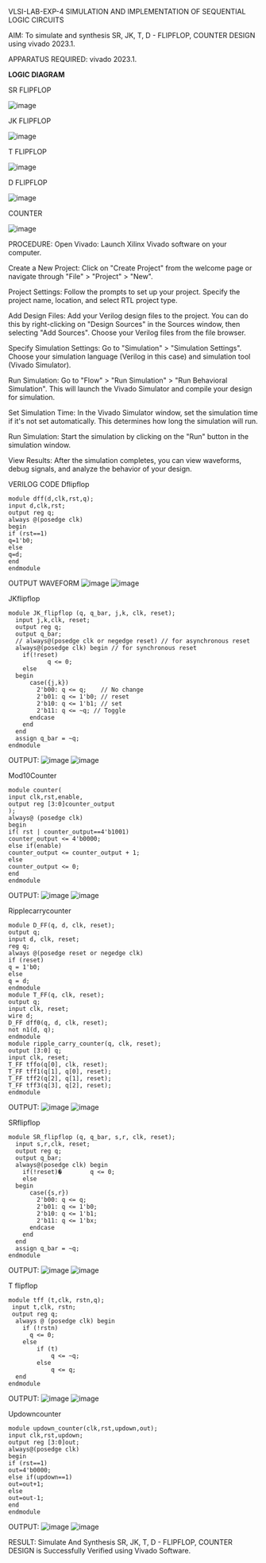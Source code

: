 VLSI-LAB-EXP-4
SIMULATION AND IMPLEMENTATION OF SEQUENTIAL LOGIC CIRCUITS

AIM: 
To simulate and synthesis SR, JK, T, D - FLIPFLOP, COUNTER DESIGN using vivado 2023.1.

APPARATUS REQUIRED:
vivado 2023.1.

**LOGIC DIAGRAM**

SR FLIPFLOP

![image](https://github.com/navaneethans/VLSI-LAB-EXP-4/assets/6987778/77fb7f38-5649-4778-a987-8468df9ea3c3)


JK FLIPFLOP

![image](https://github.com/navaneethans/VLSI-LAB-EXP-4/assets/6987778/1510e030-4ddc-42b1-88ce-d00f6f0dc7e6)

T FLIPFLOP

![image](https://github.com/navaneethans/VLSI-LAB-EXP-4/assets/6987778/7a020379-efb1-4104-85ee-439d660baa08)


D FLIPFLOP

![image](https://github.com/navaneethans/VLSI-LAB-EXP-4/assets/6987778/dda843c5-f0a0-4b51-93a2-eaa4b7fa8aa0)


COUNTER

![image](https://github.com/navaneethans/VLSI-LAB-EXP-4/assets/6987778/a1fc5f68-aafb-49a1-93d2-779529f525fa)


  
PROCEDURE:
Open Vivado: Launch Xilinx Vivado software on your computer.

Create a New Project: Click on "Create Project" from the welcome page or navigate through "File" > "Project" > "New".

Project Settings: Follow the prompts to set up your project. Specify the project name, location, and select RTL project type.

Add Design Files: Add your Verilog design files to the project. You can do this by right-clicking on "Design Sources" in the Sources window, then selecting "Add Sources". Choose your Verilog files from the file browser.

Specify Simulation Settings: Go to "Simulation" > "Simulation Settings". Choose your simulation language (Verilog in this case) and simulation tool (Vivado Simulator).

Run Simulation: Go to "Flow" > "Run Simulation" > "Run Behavioral Simulation". This will launch the Vivado Simulator and compile your design for simulation.

Set Simulation Time: In the Vivado Simulator window, set the simulation time if it's not set automatically. This determines how long the simulation will run.

Run Simulation: Start the simulation by clicking on the "Run" button in the simulation window.

View Results: After the simulation completes, you can view waveforms, debug signals, and analyze the behavior of your design.

VERILOG CODE
 Dflipflop
~~~
module dff(d,clk,rst,q);
input d,clk,rst;
output reg q;
always @(posedge clk)
begin
if (rst==1)
q=1'b0;
else
q=d;
end
endmodule
~~~

OUTPUT WAVEFORM
 ![image](https://github.com/Desika11/VLSI-LAB-EXP-4/assets/165646570/85b4f953-c78c-4631-848b-ec83ef292a6d)
![image](https://github.com/Desika11/VLSI-LAB-EXP-4/assets/165646570/ec57022a-89fb-4239-ab86-e7c99594869a)

JKflipflop
~~~
module JK_flipflop (q, q_bar, j,k, clk, reset);  
  input j,k,clk, reset;
  output reg q;
  output q_bar;
  // always@(posedge clk or negedge reset) // for asynchronous reset
  always@(posedge clk) begin // for synchronous reset
    if(!reset)
           q <= 0;
    else 
  begin
      case({j,k})
        2'b00: q <= q;    // No change
        2'b01: q <= 1'b0; // reset
        2'b10: q <= 1'b1; // set
        2'b11: q <= ~q; // Toggle
      endcase
    end
  end
  assign q_bar = ~q;
endmodule
~~~

OUTPUT:
![image](https://github.com/Desika11/VLSI-LAB-EXP-4/assets/165646570/2641d9b3-6da7-48c4-b9b8-73578fa3a59e)
![image](https://github.com/Desika11/VLSI-LAB-EXP-4/assets/165646570/edaab32c-28c3-4622-b4e8-31bca5b55c82)

Mod10Counter
~~~
module counter(
input clk,rst,enable,
output reg [3:0]counter_output
);
always@ (posedge clk)
begin 
if( rst | counter_output==4'b1001)
counter_output <= 4'b0000;
else if(enable)
counter_output <= counter_output + 1;
else
counter_output <= 0;
end
endmodule
~~~

OUTPUT:
![image](https://github.com/Desika11/VLSI-LAB-EXP-4/assets/165646570/15fade93-1aa4-48f0-afee-c52cf513a983)
![image](https://github.com/Desika11/VLSI-LAB-EXP-4/assets/165646570/cd46b0cd-7b14-4866-bd33-6757ae4e7370)

Ripplecarrycounter
~~~
module D_FF(q, d, clk, reset);
output q;
input d, clk, reset;
reg q;
always @(posedge reset or negedge clk)
if (reset)
q = 1'b0;
else
q = d;
endmodule
module T_FF(q, clk, reset);
output q;
input clk, reset;
wire d;
D_FF dff0(q, d, clk, reset);
not n1(d, q); 
endmodule
module ripple_carry_counter(q, clk, reset);
output [3:0] q;
input clk, reset;
T_FF tffo(q[0], clk, reset);
T_FF tff1(q[1], q[0], reset);
T_FF tff2(q[2], q[1], reset);
T_FF tff3(q[3], q[2], reset);
endmodule
~~~

OUTPUT:
![image](https://github.com/Desika11/VLSI-LAB-EXP-4/assets/165646570/370174ef-9789-4efa-868c-ab3599d852cc)
![image](https://github.com/Desika11/VLSI-LAB-EXP-4/assets/165646570/180f5c0e-d5b4-4cb3-9d94-efab3719c189)

SRflipflop
~~~
module SR_flipflop (q, q_bar, s,r, clk, reset);
  input s,r,clk, reset;
  output reg q;
  output q_bar;
  always@(posedge clk) begin 
    if(!reset)�        q <= 0;
    else 
  begin
      case({s,r})
        2'b00: q <= q;    
        2'b01: q <= 1'b0; 
        2'b10: q <= 1'b1; 
        2'b11: q <= 1'bx; 
      endcase
    end
  end
  assign q_bar = ~q;
endmodule
~~~

OUTPUT:
![image](https://github.com/Desika11/VLSI-LAB-EXP-4/assets/165646570/157f41c2-85cb-4fcb-8c6a-c19244d7727d)
![image](https://github.com/Desika11/VLSI-LAB-EXP-4/assets/165646570/0492f1a7-77f0-4853-8cdf-1645055177ab)


T flipflop
~~~
module tff (t,clk, rstn,q);  
 input t,clk, rstn;
 output reg q;
  always @ (posedge clk) begin  
    if (!rstn)  
      q <= 0;  
    else  
        if (t)  
            q <= ~q;  
        else  
            q <= q;  
  end  
endmodule
~~~

OUTPUT:
![image](https://github.com/Desika11/VLSI-LAB-EXP-4/assets/165646570/880a2c33-2c5c-4736-9516-5cc2459a8d9d)
![image](https://github.com/Desika11/VLSI-LAB-EXP-4/assets/165646570/51835935-3719-4e48-afea-e9e2ca6a254f)


Updowncounter
~~~
module updown_counter(clk,rst,updown,out);
input clk,rst,updown;
output reg [3:0]out;
always@(posedge clk)
begin
if (rst==1)
out=4'b0000;
else if(updown==1)
out=out+1;
else
out=out-1;
end
endmodule
~~~

OUTPUT:
![image](https://github.com/Desika11/VLSI-LAB-EXP-4/assets/165646570/b91b1389-e893-414a-979d-d48a1476c084)
![image](https://github.com/Desika11/VLSI-LAB-EXP-4/assets/165646570/ad0cc54c-0a32-4726-beb7-e2236b3ac10b)

RESULT:
Simulate And Synthesis SR, JK, T, D - FLIPFLOP, COUNTER DESIGN is Successfully Verified using Vivado Software.


